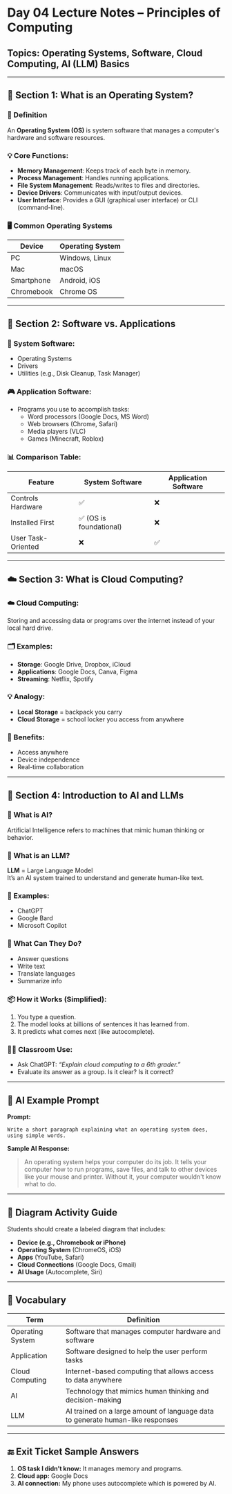 # Day 04 Lecture Notes – Principles of Computing  
## Topics: Operating Systems, Software, Cloud Computing, AI (LLM) Basics

---

## 🧠 Section 1: What is an Operating System?

### 📘 Definition
An **Operating System (OS)** is system software that manages a computer's hardware and software resources.

### 💡 Core Functions:
- **Memory Management**: Keeps track of each byte in memory.
- **Process Management**: Handles running applications.
- **File System Management**: Reads/writes to files and directories.
- **Device Drivers**: Communicates with input/output devices.
- **User Interface**: Provides a GUI (graphical user interface) or CLI (command-line).

### 🖥️ Common Operating Systems
| Device         | Operating System       |
|----------------|------------------------|
| PC             | Windows, Linux         |
| Mac            | macOS                  |
| Smartphone     | Android, iOS           |
| Chromebook     | Chrome OS              |

---

## 🧩 Section 2: Software vs. Applications

### 🧱 System Software:
- Operating Systems
- Drivers
- Utilities (e.g., Disk Cleanup, Task Manager)

### 🎮 Application Software:
- Programs you use to accomplish tasks:
  - Word processors (Google Docs, MS Word)
  - Web browsers (Chrome, Safari)
  - Media players (VLC)
  - Games (Minecraft, Roblox)

### 📊 Comparison Table:

| Feature           | System Software       | Application Software       |
|------------------|------------------------|----------------------------|
| Controls Hardware| ✅                     | ❌                         |
| Installed First  | ✅ (OS is foundational)| ❌                         |
| User Task-Oriented| ❌                    | ✅                         |

---

## ☁️ Section 3: What is Cloud Computing?

### ☁️ Cloud Computing:
Storing and accessing data or programs over the internet instead of your local hard drive.

### 🗂️ Examples:
- **Storage**: Google Drive, Dropbox, iCloud
- **Applications**: Google Docs, Canva, Figma
- **Streaming**: Netflix, Spotify

### 💡 Analogy:
- **Local Storage** = backpack you carry
- **Cloud Storage** = school locker you access from anywhere

### 📶 Benefits:
- Access anywhere
- Device independence
- Real-time collaboration

---

## 🤖 Section 4: Introduction to AI and LLMs

### 🤖 What is AI?
Artificial Intelligence refers to machines that mimic human thinking or behavior.

### 🧠 What is an LLM?
**LLM** = Large Language Model  
It’s an AI system trained to understand and generate human-like text.

### 🧪 Examples:
- ChatGPT
- Google Bard
- Microsoft Copilot

### 🔄 What Can They Do?
- Answer questions
- Write text
- Translate languages
- Summarize info

### 📦 How it Works (Simplified):
1. You type a question.
2. The model looks at billions of sentences it has learned from.
3. It predicts what comes next (like autocomplete).

### 🧑‍🏫 Classroom Use:
- Ask ChatGPT: *“Explain cloud computing to a 6th grader.”*
- Evaluate its answer as a group. Is it clear? Is it correct?

---

## 🧪 AI Example Prompt

**Prompt:**  
```text
Write a short paragraph explaining what an operating system does, using simple words.
```

**Sample AI Response:**  
> An operating system helps your computer do its job. It tells your computer how to run programs, save files, and talk to other devices like your mouse and printer. Without it, your computer wouldn't know what to do.

---

## 🧠 Diagram Activity Guide

Students should create a labeled diagram that includes:
- **Device (e.g., Chromebook or iPhone)**
- **Operating System** (ChromeOS, iOS)
- **Apps** (YouTube, Safari)
- **Cloud Connections** (Google Docs, Gmail)
- **AI Usage** (Autocomplete, Siri)

---

## 🧾 Vocabulary

| Term             | Definition |
|------------------|------------|
| Operating System | Software that manages computer hardware and software |
| Application      | Software designed to help the user perform tasks |
| Cloud Computing  | Internet-based computing that allows access to data anywhere |
| AI               | Technology that mimics human thinking and decision-making |
| LLM              | AI trained on a large amount of language data to generate human-like responses |

---

## 🔚 Exit Ticket Sample Answers

1. **OS task I didn’t know:** It manages memory and programs.
2. **Cloud app:** Google Docs
3. **AI connection:** My phone uses autocomplete which is powered by AI.